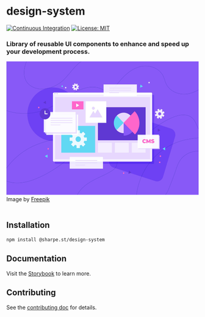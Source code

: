 # design-system
[![Continuous Integration](https://github.com/sharpe-st/design-system/actions/workflows/build-and-deploy.yml/badge.svg)](https://github.com/sharpe-st/design-system/actions/workflows/build-and-deploy.yml)
[![License: MIT](https://img.shields.io/badge/License-MIT-yellow.svg)](https://opensource.org/licenses/MIT)



### Library of reusable UI components to enhance and speed up your development process.


<img height=350 width="100%" src="./static/images/banner.jpg"/>
<br/>
Image by <a href="https://www.freepik.com/free-vector/flat-design-content-management-system-illustration_11855884.htm#query=design%20system&position=2&from_view=keyword">Freepik</a>
<br/>
<br/>

## Installation

```sh
npm install @sharpe.st/design-system
```

## Documentation

Visit the [Storybook](https://sharpe-st.github.io/design-system/) to learn more.

## Contributing

See the [contributing doc](https://github.com/sharpe-st/design-system/blob/master/CONTRIBUTING.md) for details.  